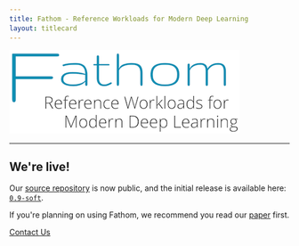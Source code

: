 ```yaml
---
title: Fathom - Reference Workloads for Modern Deep Learning
layout: titlecard
---
```


<img src="assets/fathom.png" class="img-responsive center-block" alt="Fathom">

<hr>

## We're live!

Our [source repository](https://github.com/rdadolf/fathom) is now public, and the initial release is available here: [`0.9-soft`](https://github.com/rdadolf/fathom/releases).

If you're planning on using Fathom, we recommend you read our [paper](http://arxiv.org/abs/1608.06581) first.

[Contact Us](mailto:rdadolf@gmail.com)
